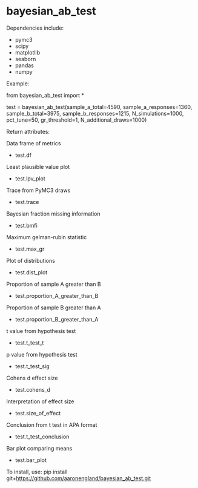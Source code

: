 # bayesian_ab_test

Dependencies include:
- pymc3
- scipy
- matplotlib
- seaborn
- pandas
- numpy

Example:

from bayesian_ab_test import *

test = bayesian_ab_test(sample_a_total=4590, 
                        sample_a_responses=1360, 
                        sample_b_total=3975, 
                        sample_b_responses=1215,
                        N_simulations=1000, 
                        pct_tune=50, 
                        gr_threshold=1, 
                        N_additional_draws=1000)

Return attributes:

Data frame of metrics
- test.df

Least plausible value plot
- test.lpv_plot

Trace from PyMC3 draws
- test.trace

Bayesian fraction missing information
- test.bmfi

Maximum gelman-rubin statistic
- test.max_gr

Plot of distributions
- test.dist_plot

Proportion of sample A greater than B
- test.proportion_A_greater_than_B

Proportion of sample B greater than A
- test.proportion_B_greater_than_A

t value from hypothesis test
- test.t_test_t

p value from hypothesis test
- test.t_test_sig

Cohens d effect size
- test.cohens_d

Interpretation of effect size
- test.size_of_effect

Conclusion from t test in APA format
- test.t_test_conclusion

Bar plot comparing means
- test.bar_plot

To install, use: pip install git+https://github.com/aaronengland/bayesian_ab_test.git
